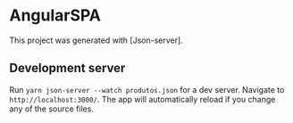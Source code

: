 # AngularSPA

This project was generated with [Json-server].

## Development server

Run `yarn json-server --watch produtos.json` for a dev server. Navigate to `http://localhost:3000/`. The app will automatically reload if you change any of the source files.
